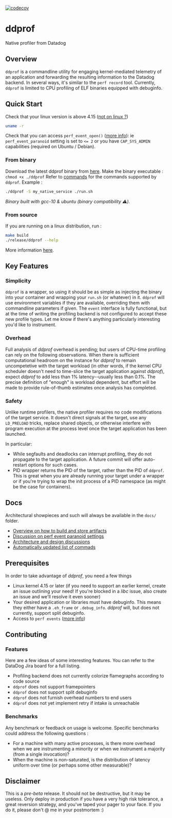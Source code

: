 [![codecov](https://codecov.io/gh/DataDog/ddprof/branch/main/graph/badge.svg?token=K8N03GBATD)](https://codecov.io/gh/DataDog/ddprof)

# ddprof

Native profiler from Datadog

## Overview

`ddprof` is a commandline utility for engaging kernel-mediated telemetry of an application and forwarding the resulting information to the Datadog backend.  In several ways, it's similar to the `perf record` tool.  Currently, `ddprof` is limited to CPU profiling of ELF binaries equipped with debuginfo.

## Quick Start

Check that your linux version is above 4.15 ([not on linux ?](#prerequisites))

```bash
uname -r
```

Check that you can access `perf_event_open()` ([more info](./docs/PerfEventParanoid.md)):
ie `perf_event_paranoid` setting is set to `<= 2` or you have `CAP_SYS_ADMIN` capabilities (required on Ubuntu / Debian).

### From binary

Download the latest ddprof binary from [here](http://binaries.ddbuild.io/ddprof/release/ddprof).  Make the binary executable : `chmod +x ./ddprof`
Refer to [commands](docs/Commands.md) for the commands supported by `ddprof`. Example :

```bash
./ddprof -S my_native_service ./run.sh
```

*Binary built with gcc-10 & ubuntu (binary compatibility :warning:).*

### From source

If you are running on a linux distribution, run :

```bash
make build
./release/ddprof --help
```

More information [here](./docs/Build.md).

## Key Features

### Simplicity

`ddprof` is a wrapper, so using it should be as simple as injecting the binary into your container and wrapping your `run.sh` (or whatever) in it.  `ddprof` will use environment variables if they are available, overriding them with commandline parameters if given.  The `event` interface is fully functional, but at the time of writing the profiling backend is not configured to accept these new profile types.  Let me know if there's anything particularly interesting you'd like to instrument.

### Overhead

Full analysis of *ddprof* overhead is pending; but users of CPU-time profiling can rely on the following observations.  When there is sufficient computational headroom on the instance for *ddprof* to remain uncompetetive with the target workload (in other words, if the kernel CPU scheduler doesn't need to time-slice the target application against *ddprof*), expect *ddprof* to add less than 1% latency--usually less than 0.1%.  The precise definition of "enough" is workload dependent, but effort will be made to provide rule-of-thumb estimates once analysis has completed.

### Safety

Unlike runtime profilers, the native profiler requires no code modifications of the target service.  It doesn't direct signals at the target, use any `LD_PRELOAD` tricks, replace shared objects, or otherwise interfere with program execution at the process level once the target application has been launched.

In particular:

- While segfaults and deadlocks can interrupt profiling, they do not propagate to the target application.  A future commit will offer auto-restart options for such cases.
- PID wrapper returns the PID of the target, rather than the PID of `ddprof`.  This is great when you are already running your target under a wrapper or if you're trying to wrap the init process of a PID namespace (as might be the case for containers).

## Docs

Architectural showpieces and such will always be available in the `docs/` folder.

- [Overview on how to build and store artifacts](./docs/Build.md)
- [Discussion on perf event paranoid settings](./docs/PerfEventParanoid.md)
- [Architecture and design discussions](./docs/Design.md)
- [Automatically updated list of commads](./docs/Commands.md)

## Prerequisites

In order to take advantage of *ddprof*, you need a few things

- Linux kernel 4.15 or later (if you need to support an earlier kernel, create an issue outlining your need!  If you're blocked in a *libc* issue, also create an issue and we'll resolve it even sooner)
- Your desired application or libraries must have debuginfo.  This means they either have a `.eh_frame` or `.debug_info`.  *ddprof* will, but does not currently, support split debuginfo.
- Access to `perf events` ([more info](./docs/PerfEventParanoid.md))

## Contributing

### Features

Here are a few ideas of some interesting features. You can refer to the DataDog Jira board for a full listing.

- Profiling backend does not currently colorize flamegraphs according to code source
- `ddprof` does not support framepointers
- `ddprof` does not support split debuginfo
- `ddprof` does not furnish overhead numbers to end users
- `ddprof` does not yet implement retry if intake is unreachable

### Benchmarks

Any benchmark or feedback on usage is welcome. Specific benchmarks could address the following questions :

- For a machine with many active processes, is there more overhead when we are instrumenting a minority or when we instrument a majority (from a single invocation)?
- When the machine is non-saturated, is the distribution of latency uniform over time (or perhaps some other measurable)?

## Disclaimer

This is a *pre-beta* release.  It should not be destructive, but it may be useless. Only deploy in production if you have a very high risk tolerance, a great reversion strategy, and you've taped your pager to your face.  If you do it, please don't @ me in your postmortem :)
